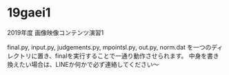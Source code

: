 # 19gaei1
2019年度 画像映像コンテンツ演習1

final.py, input.py, judgements.py, mpointsl.py, out.py, norm.dat を一つのディレクトリに置き、finalを実行することで一通り動作させられます。
中身を書き換えたい場合は、LINEか何かで必ず連絡してください～
